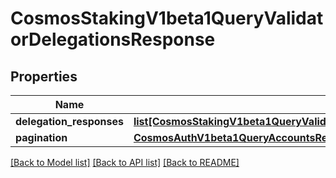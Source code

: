# CosmosStakingV1beta1QueryValidatorDelegationsResponse

## Properties
Name | Type | Description | Notes
------------ | ------------- | ------------- | -------------
**delegation_responses** | [**list[CosmosStakingV1beta1QueryValidatorDelegationsResponseDelegationResponses]**](CosmosStakingV1beta1QueryValidatorDelegationsResponseDelegationResponses.md) |  | [optional] 
**pagination** | [**CosmosAuthV1beta1QueryAccountsResponsePagination**](CosmosAuthV1beta1QueryAccountsResponsePagination.md) |  | [optional] 

[[Back to Model list]](../README.md#documentation-for-models) [[Back to API list]](../README.md#documentation-for-api-endpoints) [[Back to README]](../README.md)

